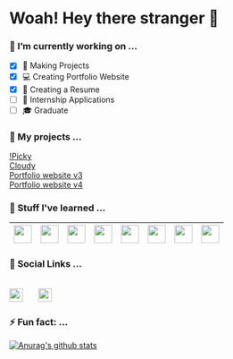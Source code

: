 # Woah! Hey there stranger 👋

### 🔭 I’m currently working on ...

- [x] 🔧 Making Projects
- [x] 💻 Creating Portfolio Website
- [x] 📄 Creating a Resume
- [ ] 🤵 Internship Applications
- [ ] 🎓 Graduate

### 🔨 My projects ...

 [!Picky](https://github.com/Hi-Van/Not-Picky/tree/master/my-app)\
 [Cloudy](https://github.com/Hi-Van/Word-Cloud/tree/master/word-cloud)\
 [Portfolio website v3](https://github.com/Hi-Van/hi-van.github.io)\
 [Portfolio website v4](https://github.com/Hi-Van/portfolio)

### 🌱 Stuff I've learned ...

| <img height="32px" src="https://cdn.svgporn.com/logos/javascript.svg"> | <img height="32px" src="https://cdn.svgporn.com/logos/react.svg"> | <img height="32px" width="32px" src="https://cdn.svgporn.com/logos/nextjs.svg"> |  <img height="32px" width="32px" src="https://cdn.svgporn.com/logos/html-5.svg"> | <img height="32px" width="32px" src="https://cdn.svgporn.com/logos/css-3.svg"> | <img height="32px" width="32px" src="https://cdn.svgporn.com/logos/python.svg"> | <img height="32px" width="32px" src="https://cdn.svgporn.com/logos/git-icon.svg"> |  <img height="32px" width="32px" src="https://cdn.svgporn.com/logos/figma.svg"> |
|-|-|-|-|-|-|-|-|

### 🙋 Social Links ...
&nbsp;\
[<img height="24px" src="https://cdn.svgporn.com/logos/twitter.svg">](https://twitter.com/Hi_Im_Van) &nbsp;&nbsp;&nbsp;&nbsp;&nbsp; [<img height="24px" src="https://cdn.svgporn.com/logos/linkedin.svg">](https://www.linkedin.com/in/van-s/) 

### ⚡ Fun fact: ...


[![Anurag's github stats](https://github-readme-stats.vercel.app/api?username=hi-van)](https://github.com/anuraghazra/github-readme-stats)
